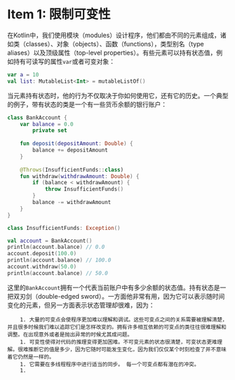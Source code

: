 # Item 1: 限制可变性
​		在Kotlin中，我们使用模块（modules）设计程序，他们都由不同的元素组成，诸如类（classes）、对象（objects）、函数（functions），类型别名（type aliases）以及顶级属性（top-level properties）。有些元素可以持有状态值，例如持有可读写的属性`var`或者可变对象：

```kotlin
var a = 10
val list: MutableList<Int> = mutableListOf()
```

​		当元素持有状态时，他的行为不仅取决于你如何使用它，还有它的历史。一个典型的例子，带有状态的类是一个有一些货币余额的银行账户：

```kotlin
class BankAccount {
    var balance = 0.0
    	private set
    
    fun deposit(depositAmount: Double) {
        balance += depositAmount
    }
    
    @Throws(InsufficientFunds::class)
    fun withdraw(withdrawAmount: Double) {
        if (balance < withdrawAmount) {
            throw InsufficientFunds()
        }
        balance -= withdrawAmount
    }
}

class InsufficientFunds: Exception()
```

```kotlin
val account = BankAccount()
println(account.balance) // 0.0
account.deposit(100.0)
println(account.balance) // 100.0
account.withdraw(50.0)
println(account.balance) // 50.0
```

​		这里的`BankAccount`拥有一个代表当前账户中有多少余额的状态值。持有状态是一把双刃剑（double-edged sword）。一方面他非常有用，因为它可以表示随时间变化的元素，但另一方面表示状态管理却很难，因为：

		1. 大量的可变点会使程序更加难以理解和调试。这些可变点之间的关系需要被理解清楚，并且很多时候我们难以追踪它们是怎样改变的。拥有许多相互依赖的可变点的类往往很难理解和调整。在出现意外或者是抛出异常的时候尤其成问题。
		1. 可变性使得对代码的推理变得更加困难。不可变元素的状态很清楚，可变状态更难理解。很难推断它的值是多少，因为它随时可能发生变化，因为我们仅仅某个时刻检查了并不意味着它仍然是一样的。
		1. 它需要在多线程程序中进行适当的同步。 每一个可变点都有潜在的冲突。
		1. 

